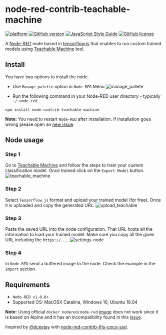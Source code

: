 # node-red-contrib-teachable-machine
[![platform](https://img.shields.io/badge/platform-Node--RED-red)](https://nodered.org)
[![GitHub version](https://badge.fury.io/gh/bonastreyair%2Fnode-red-contrib-teachable-machine.svg)](https://github.com/bonastreyair/node-red-contrib-teachable-machine/blob/master/CHANGELOG.md)
[![JavaScript Style Guide](https://img.shields.io/badge/code_style-standard-brightgreen.svg)](https://standardjs.com)
[![GitHub license](https://img.shields.io/github/license/bonastreyair/node-red-contrib-teachable-machine)](https://github.com/bonastreyair/node-red-contrib-teachable-machine/blob/master/LICENSE)

A [Node-RED](https://nodered.org) node based in [tensorflow.js](https://www.tensorflow.org/js) that enables to run custom trained models using [Teachable Machine](https://teachablemachine.withgoogle.com/train/image) tool.

## Install
You have two options to install the node.
 * Use `Manage palette` option in `Node-RED` Menu
![manage_pallete](https://user-images.githubusercontent.com/37800834/79070482-740bd700-7cd6-11ea-93d3-646c0bf418d1.png)

 * Run the following command in your Node-RED user directory - typically `~/.node-red`
 ```
 npm install node-contrib-teachable-machine
 ```
**Note:** You need to restart `Node-RED` after installation. If installation goes wrong please open an [new issue](https://github.com/bonastreyair/node-red-contrib-teachable-machine/issues).

## Node usage
### Step 1
Go to [Teachable Machine](https://teachablemachine.withgoogle.com/train/image) and follow the steps to train your custom classification model. Once trained click on the `Export Model` button.
![teachable_machine](https://user-images.githubusercontent.com/37800834/79070802-4c1d7300-7cd8-11ea-9c12-03e1d7d8b01d.png)

### Step 2 
Select `Tensorflow.js` format and upload your trained model (for free). Once it is uploaded and copy the generated URL. 
![upload_teachable](https://user-images.githubusercontent.com/37800834/79056723-8431a100-7c59-11ea-9488-346f4f8e6004.png)

### Step 3
Paste the saved URL into the node configuration. That URL hosts all the information to load your trained model. Make sure you copy all the given URL including the `https://...`.
![settings-node](https://user-images.githubusercontent.com/37800834/79074021-3ca72580-7cea-11ea-8b34-92e5970f02e6.png)

### Step 4 
In `Node-RED` send a buffered image to the node. Check the example in the `Import` section.

## Requirements
* `Node-RED v1.0.0+`
* Supported OS: MacOSX Catalina, Windows 10, Ubuntu 18.04

**Note:** Using official `docker nodered/node-red` [image](https://hub.docker.com/r/nodered/node-red/) does not work since it is based on Alpine and it has an incompatibility found in this [issue](https://github.com/tensorflow/tfjs/issues/1425).

Inspired by [@dceejay](https://github.com/dceejay) with [node-red-contrib-tfjs-coco-ssd](https://github.com/dceejay/tfjs-coco-ssd/).